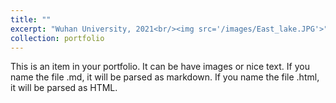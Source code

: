 ```yaml
---
title: ""
excerpt: "Wuhan University, 2021<br/><img src='/images/East_lake.JPG'>"
collection: portfolio 
---
```


This is an item in your portfolio. It can be have images or nice text. If you name the file .md, it will be parsed as markdown. If you name the file .html, it will be parsed as HTML. 
